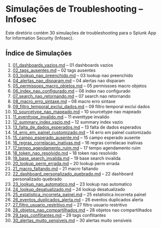 # Simulações de Troubleshooting – Infosec

Este diretório contém 30 simulações de troubleshooting para o Splunk App for Information Security (Infosec).

## Índice de Simulações

1. [01_dashboards_vazios.md](01_dashboards_vazios.md) – 01 dashboards vazios
2. [02_tags_ausentes.md](02_tags_ausentes.md) – 02 tags ausentes
3. [03_lookup_nao_preenchido.md](03_lookup_nao_preenchido.md) – 03 lookup nao preenchido
4. [04_alertas_nao_disparam.md](04_alertas_nao_disparam.md) – 04 alertas nao disparam
5. [05_permissoes_macro_objetos.md](05_permissoes_macro_objetos.md) – 05 permissoes macro objetos
6. [06_index_nao_configurado.md](06_index_nao_configurado.md) – 06 index nao configurado
7. [07_search_nao_retornando.md](07_search_nao_retornando.md) – 07 search nao retornando
8. [08_macro_erro_sintaxe.md](08_macro_erro_sintaxe.md) – 08 macro erro sintaxe
9. [09_filtro_temporal_exclui_dados.md](09_filtro_temporal_exclui_dados.md) – 09 filtro temporal exclui dados
10. [10_sourcetype_nao_mapeado.md](10_sourcetype_nao_mapeado.md) – 10 sourcetype nao mapeado
11. [11_eventtype_invalido.md](11_eventtype_invalido.md) – 11 eventtype invalido
12. [12_summary_index_vazio.md](12_summary_index_vazio.md) – 12 summary index vazio
13. [13_falta_de_dados_esperados.md](13_falta_de_dados_esperados.md) – 13 falta de dados esperados
14. [14_erro_em_painel_customizado.md](14_erro_em_painel_customizado.md) – 14 erro em painel customizado
15. [15_campo_esperado_ausente.md](15_campo_esperado_ausente.md) – 15 campo esperado ausente
16. [16_regras_correlacao_inativas.md](16_regras_correlacao_inativas.md) – 16 regras correlacao inativas
17. [17_tempo_agendamento_ruim.md](17_tempo_agendamento_ruim.md) – 17 tempo agendamento ruim
18. [18_token_nao_resolvido.md](18_token_nao_resolvido.md) – 18 token nao resolvido
19. [19_base_search_invalida.md](19_base_search_invalida.md) – 19 base search invalida
20. [20_lookup_perm_errada.md](20_lookup_perm_errada.md) – 20 lookup perm errada
21. [21_macro_faltando.md](21_macro_faltando.md) – 21 macro faltando
22. [22_dashboard_personalizado_quebrado.md](22_dashboard_personalizado_quebrado.md) – 22 dashboard personalizado quebrado
23. [23_lookup_nao_automatico.md](23_lookup_nao_automatico.md) – 23 lookup nao automatico
24. [24_lookup_desatualizado.md](24_lookup_desatualizado.md) – 24 lookup desatualizado
25. [25_estatistica_incorreta_painel.md](25_estatistica_incorreta_painel.md) – 25 estatistica incorreta painel
26. [26_eventos_duplicados_alerta.md](26_eventos_duplicados_alerta.md) – 26 eventos duplicados alerta
27. [27_filtro_usuario_restritivo.md](27_filtro_usuario_restritivo.md) – 27 filtro usuario restritivo
28. [28_objetos_nao_compartilhados.md](28_objetos_nao_compartilhados.md) – 28 objetos nao compartilhados
29. [29_tags_conflitantes.md](29_tags_conflitantes.md) – 29 tags conflitantes
30. [30_alertas_muito_sensiveis.md](30_alertas_muito_sensiveis.md) – 30 alertas muito sensiveis